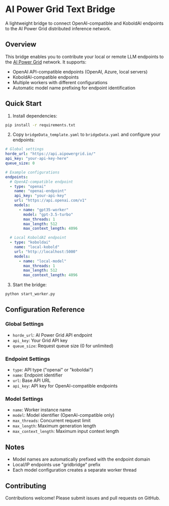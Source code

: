 # AI Power Grid Text Bridge

A lightweight bridge to connect OpenAI-compatible and KoboldAI endpoints to the AI Power Grid distributed inference network.

## Overview

This bridge enables you to contribute your local or remote LLM endpoints to the [AI Power Grid](https://docs.aipowergrid.io/) network. It supports:

- OpenAI API-compatible endpoints (OpenAI, Azure, local servers)
- KoboldAI-compatible endpoints
- Multiple workers with different configurations
- Automatic model name prefixing for endpoint identification

## Quick Start

1. Install dependencies:
```bash
pip install -r requirements.txt
```

2. Copy `bridgeData_template.yaml` to `bridgeData.yaml` and configure your endpoints:

```yaml
# Global settings
horde_url: "https://api.aipowergrid.io/"
api_key: "your-api-key-here"
queue_size: 0

# Example configurations
endpoints:
  # OpenAI-compatible endpoint
  - type: "openai"
    name: "openai-endpoint"
    api_key: "your-api-key"
    url: "https://api.openai.com/v1"
    models:
      - name: "gpt35-worker"
        model: "gpt-3.5-turbo"
        max_threads: 1
        max_length: 512
        max_context_length: 4096

  # Local KoboldAI endpoint
  - type: "koboldai"
    name: "local-kobold"
    url: "http://localhost:5000"
    models:
      - name: "local-model"
        max_threads: 1
        max_length: 512
        max_context_length: 4096
```

3. Start the bridge:
```bash
python start_worker.py
```

## Configuration Reference

### Global Settings
- `horde_url`: AI Power Grid API endpoint
- `api_key`: Your Grid API key
- `queue_size`: Request queue size (0 for unlimited)

### Endpoint Settings
- `type`: API type ("openai" or "koboldai")
- `name`: Endpoint identifier
- `url`: Base API URL
- `api_key`: API key for OpenAI-compatible endpoints

### Model Settings
- `name`: Worker instance name
- `model`: Model identifier (OpenAI-compatible only)
- `max_threads`: Concurrent request limit
- `max_length`: Maximum generation length
- `max_context_length`: Maximum input context length

## Notes

- Model names are automatically prefixed with the endpoint domain
- Local/IP endpoints use "gridbridge" prefix
- Each model configuration creates a separate worker thread

## Contributing

Contributions welcome! Please submit issues and pull requests on GitHub.


